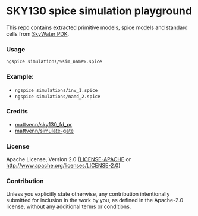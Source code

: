 # SKY130 spice simulation playground

This repo contains extracted primitive models, spice models and standard cells from [SkyWater PDK](https://github.com/google/skywater-pdk).

### Usage

`ngspice simulations/%sim_name%.spice`

### Example: 
* `ngspice simulations/inv_1.spice`
* `ngspice simulations/nand_2.spice`

### Credits

* [mattvenn/sky130_fd_pr](https://github.com/mattvenn/sky130_fd_pr)
* [mattvenn/simulate-gate](https://github.com/mattvenn/simulate-gate)

### License

Apache License, Version 2.0 ([LICENSE-APACHE](LICENSE-APACHE) or http://www.apache.org/licenses/LICENSE-2.0)

### Contribution

Unless you explicitly state otherwise, any contribution intentionally submitted
for inclusion in the work by you, as defined in the Apache-2.0 license, without any additional terms or conditions.
